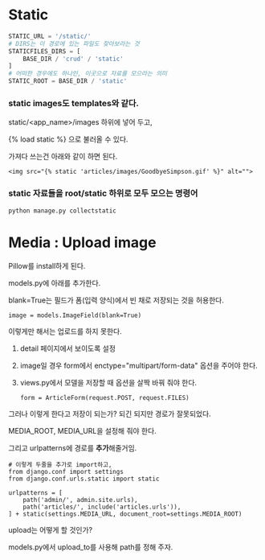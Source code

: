 # Static

```python
STATIC_URL = '/static/'
# DIRS는 이 경로에 있는 파일도 찾아보라는 것
STATICFILES_DIRS = [
    BASE_DIR / 'crud' / 'static'
]
# 어떠한 경우에도 하나인, 이곳으로 자료를 모으라는 의미
STATIC_ROOT = BASE_DIR / 'static'
```

### static images도 templates와 같다.

static/<app_name>/images 하위에 넣어 두고,

{% load static %} 으로 불러올 수 있다.

가져다 쓰는건 아래와 같이 하면 된다.

```
<img src="{% static 'articles/images/GoodbyeSimpson.gif' %}" alt="">
```

### static 자료들을 root/static 하위로 모두 모으는 명령어

```
python manage.py collectstatic
```

# Media : Upload image

Pillow를 install하게 된다.

models.py에 아래를 추가한다.

blank=True는 필드가 폼(입력 양식)에서 빈 채로 저장되는 것을 허용한다.

```
image = models.ImageField(blank=True)
```

이렇게만 해서는 업로드를 하지 못한다.

1. detail 페이지에서 보이도록 설정

2. image일 경우 form에서 enctype="multipart/form-data" 옵션을 주어야 한다.

3. views.py에서 모델을 저장할 때 옵션을 살짝 바꿔 줘야 한다.

   ```
   form = ArticleForm(request.POST, request.FILES)
   ```


그러나 이렇게 한다고 저장이 되는가? 되긴 되지만 경로가 잘못되었다.

MEDIA_ROOT, MEDIA_URL을 설정해 줘야 한다.

그리고 urlpatterns에 경로를 **추가**해줄거임.

```
# 이렇게 두줄을 추가로 import하고,
from django.conf import settings
from django.conf.urls.static import static

urlpatterns = [
    path('admin/', admin.site.urls),
    path('articles/', include('articles.urls')),
] + static(settings.MEDIA_URL, document_root=settings.MEDIA_ROOT)
```

upload는 어떻게 할 것인가?

models.py에서 upload_to를 사용해 path를 정해 주자.